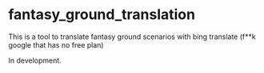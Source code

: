 # fantasy_ground_translation

This is a tool to translate fantasy ground scenarios with bing translate (f**k google that has no free plan)

In development. 